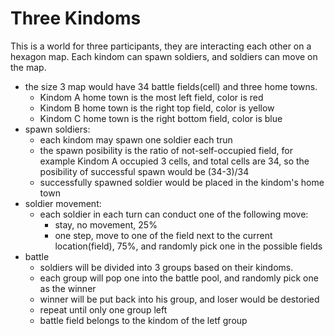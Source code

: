 # Three Kindoms

This is a world for three participants, they are interacting each other on a hexagon map.
Each kindom can spawn soldiers, and soldiers can move on the map. 
* the size 3 map would have 34 battle fields(cell) and three home towns. 
    * Kindom A home town is the most left field, color is red
    * Kindom B home town is the right top field, color is yellow
    * Kindom C home town is the right bottom field, color is blue
* spawn soldiers:
    * each kindom may spawn one soldier each trun
    * the spawn posibility is the ratio of not-self-occupied field, for example Kindom A occupied 3 cells, and total cells are 34, so the posibility of successful spawn would be (34-3)/34
    * successfully spawned soldier would be placed in the kindom's home town 
* soldier movement:
    * each soldier in each turn can conduct one of the following move:
        * stay, no movement, 25%
        * one step, move to one of the field next to the current location(field), 75%, and randomly pick one in the possible fields
* battle
    * soldiers will be divided into 3 groups based on their kindoms.
    * each group will pop one into the battle pool, and randomly pick one as the winner
    * winner will be put back into his group, and loser would be destoried
    * repeat until only one group left
    * battle field belongs to the kindom of the letf group